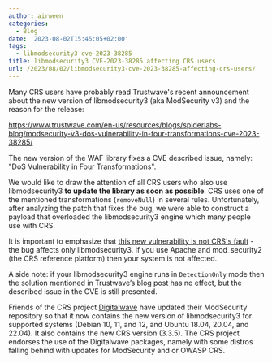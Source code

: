 ```yaml
---
author: airween
categories:
  - Blog
date: '2023-08-02T15:45:05+02:00'
tags:
  - libmodsecurity3 cve-2023-38285
title: libmodsecurity3 CVE-2023-38285 affecting CRS users
url: /2023/08/02/libmodsecurity3-cve-2023-38285-affecting-crs-users/
---
```



Many CRS users have probably read Trustwave's recent announcement about the new version of libmodsecurity3 (aka ModSecurity v3) and the reason for the release:

<https://www.trustwave.com/en-us/resources/blogs/spiderlabs-blog/modsecurity-v3-dos-vulnerability-in-four-transformations-cve-2023-38285/>

The new version of the WAF library fixes a CVE described issue, namely: "DoS Vulnerability in Four Transformations".

We would like to draw the attention of all CRS users who also use libmodsecurity3 **to update the library as soon as possible**. CRS uses one of the mentioned transformations (`removeNull`) in several rules. Unfortunately, after analyzing the patch that fixes the bug, we were able to construct a payload that overloaded the libmodsecurity3 engine which many people use with CRS.

It is important to emphasize that <u>this new vulnerability is not CRS's fault</u> - the bug affects only libmodsecurity3. If you use Apache and mod\_security2 (the CRS reference platform) then your system is not affected.

A side note: if your libmodsecurity3 engine runs in `DetectionOnly` mode then the solution mentioned in Trustwave’s blog post has no effect, but the described issue in the CVE is still presented.

Friends of the CRS project [Digitalwave](https://modsecurity.digitalwave.hu/) have updated their ModSecurity repository so that it now contains the new version of libmodsecurity3 for supported systems (Debian 10, 11, and 12, and Ubuntu 18.04, 20.04, and 22.04). It also contains the new CRS version (3.3.5). The CRS project endorses the use of the Digitalwave packages, namely with some distros falling behind with updates for ModSecurity and or OWASP CRS.
